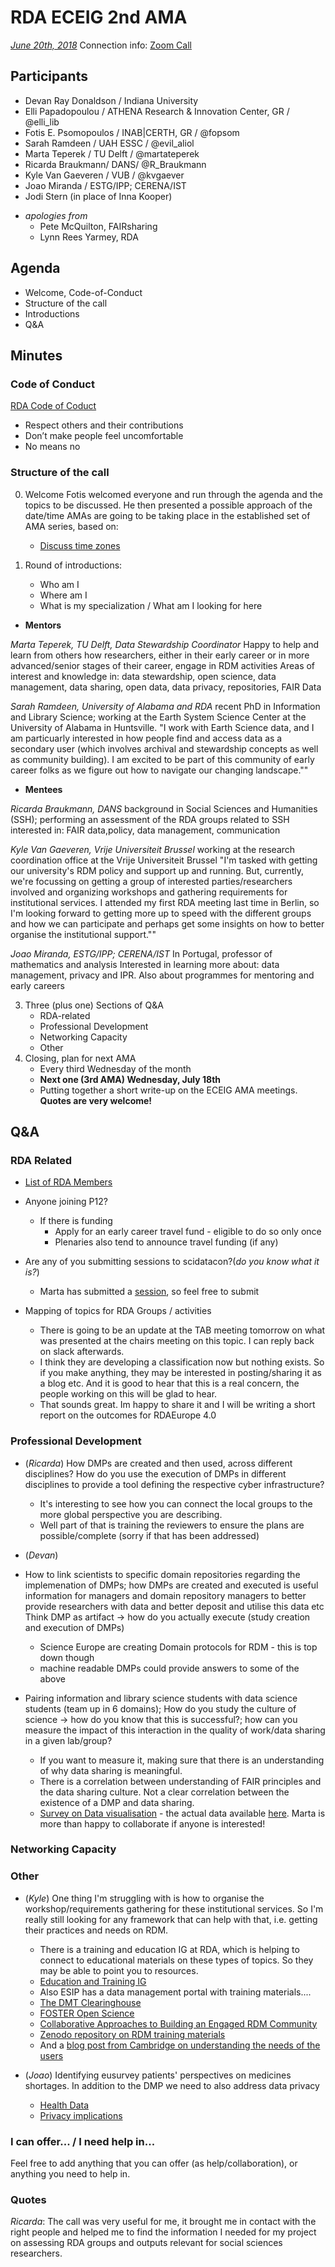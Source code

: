 # RDA ECEIG 2nd AMA

[*June 20th, 2018*](https://www.timeanddate.com/worldclock/fixedtime.html?msg=RDA+ECEIG+2nd+AMA&iso=20180620T10&p1=3723&ah=1)
Connection info: [Zoom Call](https://iu.zoom.us/j/6703697984)

## Participants
* Devan Ray Donaldson / Indiana University
* Elli Papadopoulou / ATHENA Research & Innovation Center, GR / @elli_lib
* Fotis E. Psomopoulos / INAB|CERTH, GR / @fopsom
* Sarah Ramdeen / UAH ESSC / @evil_aliol
* Marta Teperek / TU Delft / @martateperek
* Ricarda Braukmann/ DANS/ @R_Braukmann
* Kyle Van Gaeveren / VUB / @kvgaever
* Joao Miranda / ESTG/IPP; CERENA/IST
* Jodi Stern (in place of Inna Kooper)

- _apologies from_
    - Pete McQuilton, FAIRsharing
    - Lynn Rees Yarmey, RDA


## Agenda
- Welcome, Code-of-Conduct
- Structure of the call
- Introductions
- Q&A


## Minutes

### Code of Conduct

[RDA Code of Coduct](https://www.rd-alliance.org/group/rda-council-private/outcomes/draft-comment-rda-code-conduct)
- Respect others and their contributions
- Don’t make people feel uncomfortable
- No means no

### Structure of the call

0. Welcome
Fotis welcomed everyone and run through the agenda and the topics to be discussed. He then presented a possible approach of the date/time AMAs are going to be taking place in the established set of AMA series, based on:
    - [Discuss time zones](https://www.timeanddate.com/worldclock/meetingtime.html?day=21&month=6&year=2018&p1=224&p2=179&p3=136&p4=26&p5=176&p6=152&iv=0)
 
2. Round of introductions:
    - Who am I
    - Where am I
    - What is my specialization / What am I looking for here



* **Mentors**

_Marta Teperek, TU Delft, Data Stewardship Coordinator_
Happy to help and learn from others how researchers, either in their early career or in more advanced/senior stages of their career, engage in RDM activities
Areas of interest and knowledge in: data stewardship, open science, data management, data sharing, open data, data privacy, repositories, FAIR Data

_Sarah Ramdeen, University of Alabama and RDA_
recent PhD in Information and Library Science; working at the Earth System Science Center at the University of Alabama in Huntsville. 
"I work with Earth Science data, and I am particuarly interested in how people find and access data as a secondary user (which involves archival and stewardship concepts as well as community building).  I am excited to be part of this community of early career folks as we figure out how to navigate our changing landscape.""


* **Mentees**

_Ricarda Braukmann, DANS_
background in Social Sciences and Humanities (SSH); performing an assessment of the RDA groups related to SSH
interested in: FAIR data,policy, data management, communication 

_Kyle Van Gaeveren, Vrije Universiteit Brussel_
working at the research coordination office at the Vrije Universiteit Brussel 
"I'm tasked with getting our university's RDM policy and support up and running. But, currently, we're focussing on getting a group of interested parties/researchers involved and organizing workshops and gathering requirements for institutional services.
I attended my first RDA meeting last time in Berlin, so I'm looking forward to getting more up to speed with the different groups and how we can participate and perhaps get some insights on how to better organise the institutional support.""

_Joao Miranda, ESTG/IPP; CERENA/IST_
In Portugal, professor of mathematics and analysis
Interested in learning more about: data management, privacy and IPR. Also about programmes for mentoring and early careers


3. Three (plus one) Sections of Q&A
    - RDA-related
    - Professional Development
    - Networking Capacity
    - Other
4. Closing, plan for next AMA
    - Every third Wednesday of the month
    - **Next one (3rd AMA) Wednesday, July 18th**[](https://)
    - Putting together a short write-up on the ECEIG AMA meetings. **Quotes are very welcome!**


## Q&A


### RDA Related

 - [List of RDA Members](https://www.rd-alliance.org/members)

- Anyone joining P12?
    - If there is funding
        - Apply for an early career travel fund - eligible to do so only once
        - Plenaries also tend to announce travel funding (if any)


- Are any of you submitting sessions to scidatacon?(_do you know what it is?_)
    - Marta has submitted a [session](https://www.scidatacon.org/IDW2018/sessions/181/), so feel free to submit

- Mapping of topics for RDA Groups / activities
    - There is going to be an update at the TAB meeting tomorrow on what was presented at the chairs meeting on this topic.  I can reply back on slack afterwards.
    - I think they are developing a classification now but nothing exists.  So if you make anything, they may be interested in posting/sharing it as a blog etc. And it is good to hear that this is a real concern, the people working on this will be glad to hear.
    - That sounds great. Im happy to share it and I will be writing a short report on the outcomes for RDAEurope 4.0




### Professional Development

 - (_Ricarda_) How DMPs are created and then used, across different disciplines? How do you use the execution of DMPs in different disciplines to provide a tool defining the respective cyber infrastructure?
    - It's interesting to see how you can connect the local groups to the more global perspective you are describing.
    - Well part of that is training the reviewers to ensure the plans are possible/complete (sorry if that has been addressed)

- (_Devan_) 
- How to link scientists to specific domain repositories regarding the implemenation of DMPs; how DMPs are created and executed is useful information for managers and domain repository managers to better provide researchers with data and better deposit and  utilise this data etc
Think DMP as artifact -> how do you actually execute (study creation and execution of DMPs)

    - Science Europe are creating Domain protocols for RDM - this is top down though
    - machine readable DMPs could provide answers to some of the above


- Pairing information and library science students with data science students (team up in 6 domains); How do you study the culture of science -> how do you know that this is successful?; how can you measure the impact of this interaction in the quality of work/data sharing in a given lab/group?
    - If you want to measure it, making sure that there is an understanding of why data sharing is meaningful.
    - There is a correlation between understanding of FAIR principles and the data sharing culture. Not a clear correlation between the existence of a DMP and data sharing.
    - [Survey on Data visualisation](https://openworking.wordpress.com/2018/02/07/do-as-you-preach-results-of-2017-data-management-survey-now-published/) - the actual data available [here](https://zenodo.org/record/1164398). Marta is more than happy to collaborate if anyone is interested!





### Networking Capacity



### Other

- (_Kyle_) One thing I'm struggling with is how to organise the workshop/requirements gathering for these institutional services. So I'm really still looking for any framework that can help with that, i.e. getting their practices and needs on RDM.
    - There is a training and education IG at RDA, which is helping to connect to educational materials on these types of topics.  So they may be able to point you to resources.
    - [Education and Training IG](https://www.rd-alliance.org/groups/education-and-training-handling-research-data.html)
    - Also ESIP has a data management portal with training materials....
    - [The DMT Clearinghouse](http://dmtclearinghouse.esipfed.org/)
    - [FOSTER Open Science](https://www.fosteropenscience.eu/taxonomy/term/7)
    - [Collaborative Approaches to Building an Engaged RDM Community](https://www.biorxiv.org/content/early/2017/01/28/103895)
    - [Zenodo repository on RDM training materials](https://zenodo.org/communities/dcc-rdm-training-materials/?page=1&size=20)
    - And a [blog post from Cambridge on understanding the needs of the users](https://unlockingresearch-blog.lib.cam.ac.uk/?p=221)

 - (_Joao_) Identifying eusurvey patients' perspectives on medicines shortages. In addition to the DMP we need to also address data privacy
     - [Health Data](https://www.rd-alliance.org/groups/health-data.html)
     - [Privacy implications](https://www.rd-alliance.org/groups/rdaniso-privacy-implications-research-data-sets-wg.html)



### I can offer... / I need help in...

Feel free to add anything that you can offer (as help/collaboration), or anything you need to help in.


### Quotes
_Ricarda_: The call was very useful for me, it brought me in contact with the right people and helped me to find the information I needed for my project on assessing RDA groups and outputs relevant for social sciences researchers.
